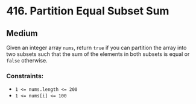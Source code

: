 # 416. Partition Equal Subset Sum

## Medium

Given an integer array `nums`, return `true` if you can partition the array into two subsets such that the sum of the
elements in both subsets is equal or `false` otherwise.

### Constraints:

- `1 <= nums.length <= 200`
- `1 <= nums[i] <= 100`
